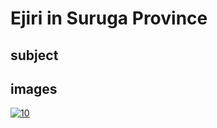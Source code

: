 # Ejiri in Suruga Province

## subject

## images

[![10](https://upload.wikimedia.org/wikipedia/commons/thumb/1/12/Ejiri_in_the_Suruga_province.jpg/290px-Ejiri_in_the_Suruga_province.jpg)]((https://en.wikipedia.org/wiki/File:Ejiri_in_the_Suruga_province.jpg))

